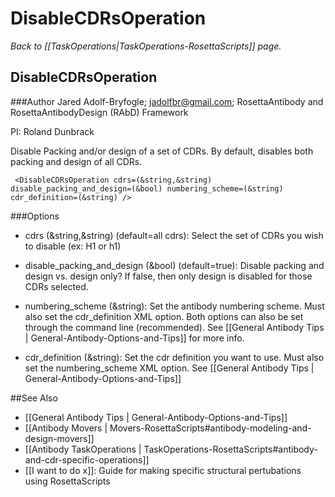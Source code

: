 # DisableCDRsOperation
*Back to [[TaskOperations|TaskOperations-RosettaScripts]] page.*
## DisableCDRsOperation

###Author
Jared Adolf-Bryfogle; jadolfbr@gmail.com; RosettaAntibody and RosettaAntibodyDesign (RAbD) Framework

PI: Roland Dunbrack

Disable Packing and/or design of a set of CDRs.  By default, disables both packing and design of all CDRs.

     <DisableCDRsOperation cdrs=(&string,&string) disable_packing_and_design=(&bool) numbering_scheme=(&string) cdr_definition=(&string) />

###Options 

-   cdrs (&string,&string) (default=all cdrs):  Select the set of CDRs you wish to disable (ex: H1 or h1)

-   disable_packing_and_design (&bool) (default=true): Disable packing and design vs. design only?  If false, then only design is disabled for those CDRs selected.
-   numbering_scheme (&string):  Set the antibody numbering scheme.  Must also set the cdr_definition XML option. Both options can also be set through the command line (recommended).  See [[General Antibody Tips | General-Antibody-Options-and-Tips]] for more info.
-   cdr_definition (&string): Set the cdr definition you want to use.  Must also set the numbering_scheme XML option.  See [[General Antibody Tips | General-Antibody-Options-and-Tips]]

 

##See Also

* [[General Antibody Tips | General-Antibody-Options-and-Tips]]
* [[Antibody Movers | Movers-RosettaScripts#antibody-modeling-and-design-movers]]
* [[Antibody TaskOperations | TaskOperations-RosettaScripts#antibody-and-cdr-specific-operations]]
* [[I want to do x]]: Guide for making specific structural pertubations using RosettaScripts